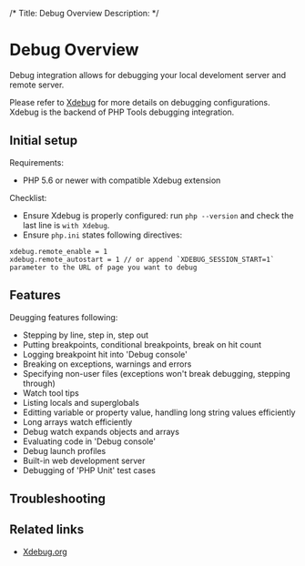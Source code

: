 /*
Title: Debug Overview
Description: 
*/

# Debug Overview

Debug integration allows for debugging your local develoment server and remote server.

Please refer to [Xdebug](https://xdebug.org/) for more details on debugging configurations. Xdebug is the backend of PHP Tools debugging integration.

## Initial setup

Requirements:

- PHP 5.6 or newer with compatible Xdebug extension

Checklist:

- Ensure Xdebug is properly configured: run `php --version` and check the last line is `with Xdebug`.
- Ensure `php.ini` states following directives:

```
xdebug.remote_enable = 1
xdebug.remote_autostart = 1 // or append `XDEBUG_SESSION_START=1` parameter to the URL of page you want to debug
```

## Features

Deugging features following:

- Stepping by line, step in, step out
- Putting breakpoints, conditional breakpoints, break on hit count
- Logging breakpoint hit into 'Debug console'
- Breaking on exceptions, warnings and errors
- Specifying non-user files (exceptions won't break debugging, stepping through)
- Watch tool tips
- Listing locals and superglobals
- Editting variable or property value, handling long string values efficiently
- Long arrays watch efficiently
- Debug watch expands objects and arrays
- Evaluating code in 'Debug console'
- Debug launch profiles
- Built-in web development server
- Debugging of 'PHP Unit' test cases

## Troubleshooting

## Related links

- [Xdebug.org](https://xdebug.org/)
